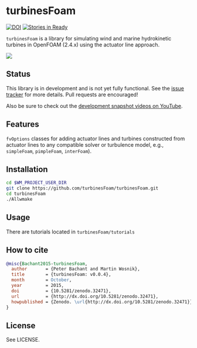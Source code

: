 turbinesFoam
============

[![DOI](https://zenodo.org/badge/doi/10.5281/zenodo.32471.svg)](http://dx.doi.org/10.5281/zenodo.32471)
[![Stories in Ready](https://badge.waffle.io/turbinesfoam/turbinesfoam.png?label=ready&title=Ready)](https://waffle.io/turbinesfoam/turbinesfoam)

`turbinesFoam` is a library for simulating wind and marine
hydrokinetic turbines in OpenFOAM (2.4.x) using the actuator line approach.

[![](https://cloud.githubusercontent.com/assets/4604869/10141523/f2e3ad9a-65da-11e5-971c-b736abd30c3b.png)](https://www.youtube.com/watch?v=THZvV4R1vow)


Status
------

This library is in development and is not yet fully functional.
See the [issue tracker](https://github.com/petebachant/turbinesFoam/issues)
for more details.
Pull requests are encouraged!

Also be sure to check out the
[development snapshot videos on YouTube](https://www.youtube.com/playlist?list=PLOlLyh5gytG8n8D3V1lDeZ3e9fJf9ux-e).


Features
--------

`fvOptions` classes for adding actuator lines and turbines constructed from
actuator lines to any compatible solver or turbulence model, e.g.,
`simpleFoam`, `pimpleFoam`, `interFoam`).


Installation
------------

```bash
cd $WM_PROJECT_USER_DIR
git clone https://github.com/turbinesFoam/turbinesFoam.git
cd turbinesFoam
./Allwmake
```


Usage
-----
There are tutorials located in `turbinesFoam/tutorials`


How to cite
-----------
```bibtex
@misc{Bachant2015-turbinesFoam,
  author       = {Peter Bachant and Martin Wosnik},
  title        = {turbinesFoam: v0.0.4},
  month        = October,
  year         = 2015,
  doi          = {10.5281/zenodo.32471},
  url          = {http://dx.doi.org/10.5281/zenodo.32471},
  howpublished = {Zenodo. \url{http://dx.doi.org/10.5281/zenodo.32471}}
}
```


License
-------

See LICENSE.

